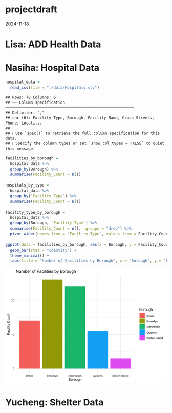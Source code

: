 projectdraft
================
2024-11-18

# Lisa: ADD Health Data

# Nasiha: Hospital Data

``` r
hospital_data =
  read_csv(file = "./data/Hospitals.csv")
```

    ## Rows: 78 Columns: 6
    ## ── Column specification ────────────────────────────────────────────────────────
    ## Delimiter: ","
    ## chr (6): Facility Type, Borough, Facility Name, Cross Streets, Phone, Locati...
    ## 
    ## ℹ Use `spec()` to retrieve the full column specification for this data.
    ## ℹ Specify the column types or set `show_col_types = FALSE` to quiet this message.

``` r
facilities_by_borough = 
  hospital_data %>%
  group_by(Borough) %>%
  summarise(Facility_Count = n())

hospitals_by_type = 
  hospital_data %>% 
  group_by(`Facility Type`) %>% 
  summarise(Facility_Count = n())

facility_type_by_borough =
  hospital_data %>%
  group_by(Borough, `Facility Type`) %>%
  summarise(Facility_Count = n(), .groups = "drop") %>%
  pivot_wider(names_from = `Facility Type`, values_from = Facility_Count, values_fill = 0)

ggplot(data = facilities_by_borough, aes(x = Borough, y = Facility_Count, fill = Borough)) +
  geom_bar(stat = "identity") +
  theme_minimal() +
  labs(title = "Number of Facilities by Borough", x = "Borough", y = "Facility Count")
```

![](projectdraft_files/figure-gfm/unnamed-chunk-2-1.png)<!-- -->

# Yucheng: Shelter Data
